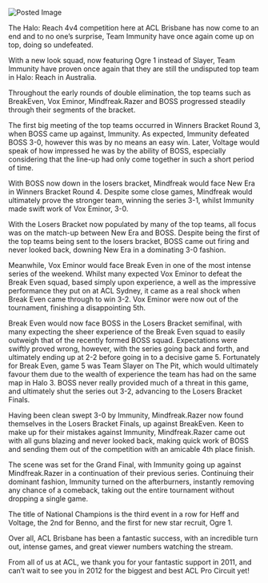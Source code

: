 ![Posted Image](http://aclpro.com.au/tournament/stream-banners/reach-winner.jpg)




The Halo: Reach 4v4 competition here at ACL Brisbane has now come to an end and to no one’s surprise, Team Immunity have once again come up on top, doing so undefeated.





With a new look squad, now featuring Ogre 1 instead of Slayer, Team Immunity have proven once again that they are still the undisputed top team in Halo: Reach in Australia.





Throughout the early rounds of double elimination, the top teams such as BreakEven, Vox Eminor, Mindfreak.Razer and BOSS progressed steadily through their segments of the bracket. 





The first big meeting of the top teams occurred in Winners Bracket Round 3, when BOSS came up against, Immunity. As expected, Immunity defeated BOSS 3-0, however this was by no means an easy win. Later, Voltage would speak of how impressed he was by the ability of BOSS, especially considering that the line-up had only come together in such a short period of time.





With BOSS now down in the losers bracket, Mindfreak would face New Era in Winners Bracket Round 4. Despite some close games, Mindfreak would ultimately prove the stronger team, winning the series 3-1, whilst Immunity made swift work of Vox Eminor, 3-0.





With the Losers Bracket now populated by many of the top teams, all focus was on the match-up between New Era and BOSS. Despite being the first of the top teams being sent to the losers bracket, BOSS came out firing and never looked back, downing New Era in a dominating 3-0 fashion.





Meanwhile, Vox Eminor would face Break Even in one of the most intense series of the weekend. Whilst many expected Vox Eminor to defeat the Break Even squad, based simply upon experience, a well as the impressive performance they put on at ACL Sydney, it came as a real shock when Break Even came through to win 3-2. Vox Eminor were now out of the tournament, finishing a disappointing 5th.





Break Even would now face BOSS in the Losers Bracket semifinal, with many expecting the sheer experience of the Break Even squad to easily outweigh that of the recently formed BOSS squad. Expectations were swiftly proved wrong, however, with the series going back and forth, and ultimately ending up at 2-2 before going in to a decisive game 5. Fortunately for Break Even, game 5 was Team Slayer on The Pit, which would ultimately favour them due to the wealth of experience the team has had on the same map in Halo 3. BOSS never really provided much of a threat in this game, and ultimately shut the series out 3-2, advancing to the Losers Bracket Finals.





Having been clean swept 3-0 by Immunity, Mindfreak.Razer now found themselves in the Losers Bracket Finals, up against BreakEven. Keen to make up for their mistakes against Immunity, Mindfreak.Razer came out with all guns blazing and never looked back, making quick work of BOSS and sending them out of the competition with an amicable 4th place finish.





The scene was set for the Grand Final, with Immunity going up against Mindfreak.Razer in a continuation of their previous series. Continuing their dominant fashion, Immunity turned on the afterburners, instantly removing any chance of a comeback, taking out the entire tournament without dropping a single game.





The title of National Champions is the third event in a row for Heff and Voltage, the 2nd for Benno, and the first for new star recruit, Ogre 1.





Over all, ACL Brisbane has been a fantastic success, with an incredible turn out, intense games, and great viewer numbers watching the stream.





From all of us at ACL, we thank you for your fantastic support in 2011, and can’t wait to see you in 2012 for the biggest and best ACL Pro Circuit yet!